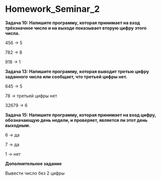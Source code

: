 # Homework_Seminar_2

__Задача 10: Напишите программу, которая принимает на вход трёхзначное число и на выходе показывает вторую цифру этого числа.__

456 -> 5

782 -> 8

918 -> 1

__Задача 13: Напишите программу, которая выводит третью цифру заданного числа или сообщает, что третьей цифры нет.__

645 -> 5

78 -> третьей цифры нет

32679 -> 6

__Задача 15: Напишите программу, которая принимает на вход цифру, обозначающую день недели, и проверяет, является ли этот день выходным.__

6 -> да

7 -> да

1 -> нет

__Дополнительное задание__

Вывести число без 2 цифры
